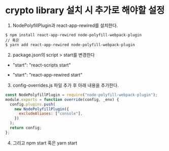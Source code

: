 # crypto library 설치 시 추가로 해야할 설정

1. NodePolyfillPlugin과 react-app-rewired를 설치한다.
```
$ npm install react-app-rewired node-polyfill-webpack-plugin 
// 혹은
$ yarn add react-app-rewired node-polyfill-webpack-plugin
```

2. package.json의 script > start를 변경한다
- "start": "react-scripts start"
+ "start": "react-app-rewired start"

3. config-overrides.js 파일 추가 후 아래 내용을 추가한다.
```js
const NodePolyfillPlugin = require("node-polyfill-webpack-plugin");
module.exports = function override(config, _env) {
  config.plugins.push(
    new NodePolyfillPlugin({
      excludeAliases: ["console"],
    })
  );
  return config;
};
```

4. 그리고 npm start 혹은 yarn start